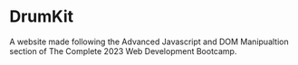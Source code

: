 # DrumKit
A website made following the Advanced Javascript and DOM Manipualtion section of The Complete 2023 Web Development Bootcamp. 
